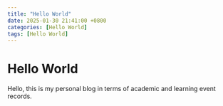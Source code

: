 ```yaml
---
title: "Hello World"
date: 2025-01-30 21:41:00 +0800
categories: [Hello World]
tags: [Hello World]
---
```


# Hello World
Hello, this is my personal blog in terms of academic and learning event records.